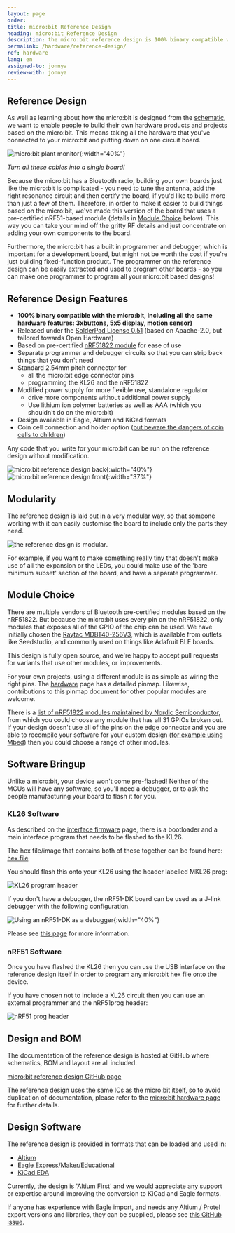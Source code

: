 ```yaml
---
layout: page
order:
title: micro:bit Reference Design
heading: micro:bit Reference Design
description: the micro:bit reference design is 100% binary compatible with the micro:bit but based on an nRF51 module instead of the chip directly on the board - this means you don't need to worry about antenna tuning or radio compliance when you make your own micro:bit derived design.
permalink: /hardware/reference-design/
ref: hardware
lang: en
assigned-to: jonnya
review-with: jonnya
---
```


## Reference Design

As well as learning about how the micro:bit is designed from the [schematic](../../hardware/schematic/),
we want to enable people to build their own hardware products and projects based
on the micro:bit. This means taking all the hardware that you've connected
to your micro:bit and putting down on one circuit board.

![micro:bit plant monitor](/docs/hardware/assets/referencedesign-57055.png){:width="40%"}

*Turn all these cables into a single board!*

Because the micro:bit has a Bluetooth radio, building your own boards just like
the micro:bit is complicated - you need to tune the antenna, add the right
resonance circuit and then certify the board, if you'd like to build more than
just a few of them. Therefore, in order to make it easier to build things based
on the micro:bit, we've made this version of the board that uses a pre-certified nRF51-based
module (details in [Module Choice](#module-choice) below). This way you can take your mind off the gritty RF details and just concentrate on adding your own components to the board.

Furthermore, the micro:bit has a built in programmer and debugger, which is
important for a development board, but might not be worth the cost if you're
just building fixed-function product. The programmer on the reference design
can be easily extracted and used to program other boards - so you can make one
programmer to program all your micro:bit based designs!

## Reference Design Features

* **100% binary compatible with the micro:bit, including all the same hardware
features: 3xbuttons, 5x5 display, motion sensor)**
* Released under the [SolderPad License 0.51](http://solderpad.org/licenses/SHL-0.51/) (based on Apache-2.0, but tailored
  towards Open Hardware)
* Based on pre-certified [nRF51822 module](#module-choice) for ease of use
* Separate programmer and debugger circuits so that you can strip back
things that you don't need
* Standard 2.54mm pitch connector for
  * all the micro:bit edge connector pins
  * programming the KL26 and the nRF51822
* Modified power supply for more flexible use, standalone regulator
  * drive more components without additional power supply
  * Use lithium ion polymer batteries as well as AAA (which you shouldn't do
  on the micro:bit)
* Design available in Eagle, Altium and KiCad formats
* Coin cell connection and holder option ([but beware the dangers of coin cells to children](http://www.bbc.co.uk/news/health-37410343))

Any code that you write for your micro:bit can be run on the reference design
without modification.

![micro:bit reference design back](/docs/hardware/assets/referencedesign-76a11.png){:width="40%"}
![micro:bit reference design front](/docs/hardware/assets/referencedesign-2988d.png){:width="37%"}

## Modularity

The reference design is laid out in a very modular way, so that someone working
with it can easily customise the board to include only the parts they need.

![the reference design is modular](/docs/hardware/assets/referencedesign-9cfb5.png).

For example, if you want to make something really tiny that doesn't make use
of all the expansion or the LEDs, you could make use of the 'bare minimum subset'
section of the board, and have a separate programmer.

## Module Choice

There are multiple vendors of Bluetooth pre-certified modules based on the nRF51822. But because the micro:bit uses every pin on the nRF51822, only modules that exposes all of the GPIO of the chip can be used. We have initially chosen the [Raytac MDBT40-256V3](http://www.raytac.com/product/ins.php?index_id=63), which is available from outlets like
Seedstudio, and commonly used on things like Adafruit BLE boards.

This design is fully open source, and we're happy to accept pull requests for
variants that use other modules, or improvements.

For your own projects, using a different module is as simple as wiring the right
pins. The [hardware](../../hardware/) page has a detailed pinmap. Likewise,
contributions to this pinmap document for other popular modules are welcome.

There is a [list of nRF51822 modules maintained by Nordic Semiconductor](https://www.nordicsemi.com/eng/Products/3rd-Party-Bluetooth-low-energy-Modules),
from which you could choose any module that has all 31 GPIOs broken out. If your
design doesn't use all of the pins on the edge connector and you are able to
recompile your software for your custom design ([for example using Mbed](/software/runtime/))
then you could choose a range of other modules.

## Software Bringup

Unlike a micro:bit, your device won't come pre-flashed! Neither of the MCUs will
have any software, so you'll need a debugger, or to ask the people manufacturing
your board to flash it for you.

### KL26 Software

As described on the [interface firmware](/software/daplink-interface) page, there is
a bootloader and a main interface program that needs to be flashed to the KL26.

The hex file/image that contains both of these together can be found
here: [hex file](/docs/hardware/assets/kl26z_bl_if_BL0233_IF0234.hex.zip)

You should flash this onto your KL26 using the header labelled MKL26 prog:

![KL26 program header](/docs/hardware/assets/referencedesign-7eaaa.png)

If you don't have a debugger, the nRF51-DK board can be used as a J-link
debugger with the following configuration.

![Using an nRF51-DK as a debugger](/docs/hardware/assets/referencedesign-609b1.png){:width="40%"}

Please see [this page](https://developer.mbed.org/users/MarceloSalazar/notebook/programming-a-minibeacon-bluetooth-module-nordic-n/) for more information.

### nRF51 Software

Once you have flashed the KL26 then you can use the USB interface on the
reference design itself in order to program any micro:bit hex file onto the
device.

If you have chosen not to include a KL26 circuit then you can use an external
programmer and the nRF51prog header:

![nRF51 prog header](/docs/hardware/assets/referencedesign-d1599.png)

## Design and BOM

The documentation of the reference design is hosted at GitHub where schematics, BOM and layout are all included.

[micro:bit reference design GitHub page](https://github.com/microbit-foundation/microbit-reference-design)

The reference design uses the same ICs as the micro:bit itself, so to avoid
duplication of documentation, please refer to the [micro:bit hardware page](../../hardware/) for further details.

## Design Software

The reference design is provided in formats that can be loaded and used in:

* [Altium](http://www.altium.com/)
* [Eagle Express/Maker/Educational](http://cadsoft.io/pricing/)
* [KiCad EDA](http://kicad-pcb.org/)

Currently, the design is 'Altium First' and we would appreciate any support or
expertise around improving the conversion to KiCad and Eagle formats.

If anyone has experience with Eagle import, and needs any Altium / Protel export versions and libraries, they can be supplied, please see [this GitHub issue](https://github.com/microbit-foundation/microbit-reference-design/issues/1).
